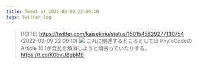 ```yaml
---
title: Tweet at 2022-03-09 22:09:10
tags: twitter_log
---
```


> [!CITE] https://twitter.com/kaisekiriu/status/1501545629277130754 (2022-03-09 22:09:10)
> ![](https://twitter.com/kaisekiriu/status/1501545629277130754)
> これに関連するところとしては
> PhyloCodeのArticle 10.1が混乱を解消しようと頑張っていたりする。
> https://t.co/K0bvUBgbMb
